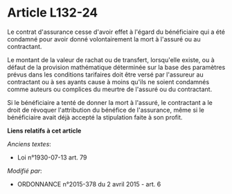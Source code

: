 # Article L132-24

Le contrat d'assurance cesse d'avoir effet à l'égard du bénéficiaire qui a été condamné pour avoir donné volontairement la
mort à l'assuré ou au contractant.

Le montant de la valeur de rachat ou de transfert, lorsqu'elle existe, ou à défaut de la provision mathématique déterminée
sur la base des paramètres prévus dans les conditions tarifaires doit être versé par l'assureur au contractant ou à ses
ayants cause à moins qu'ils ne soient condamnés comme auteurs ou complices du meurtre de l'assuré ou du contractant.

Si le bénéficiaire a tenté de donner la mort à l'assuré, le contractant a le droit de révoquer l'attribution du bénéfice de
l'assurance, même si le bénéficiaire avait déjà accepté la stipulation faite à son profit.

**Liens relatifs à cet article**

_Anciens textes_:

  - Loi n°1930-07-13 art. 79

_Modifié par_:

  - ORDONNANCE n°2015-378 du 2 avril 2015 - art. 6
